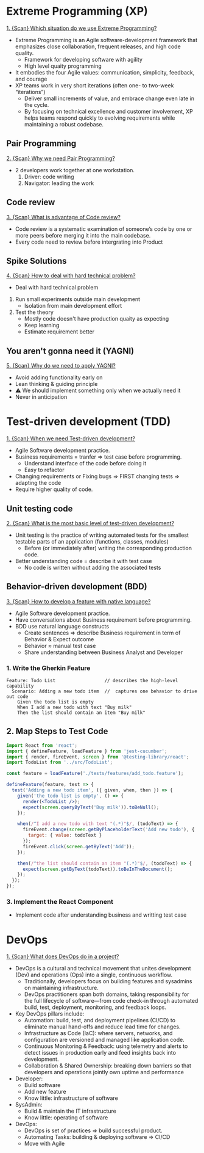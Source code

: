 # Extreme Programming (XP)

[1. {Scan} Which situation do we use Extreme Programming?](./Developing_Questions.md#extreme-programming-1)

- Extreme Programming is an Agile software-development framework that emphasizes close collaboration, frequent releases, and high code quality.
    - Framework for developing software with agility
    - High level quaity programming
- It embodies the four Agile values: communication, simplicity, feedback, and courage
- XP teams work in very short iterations (often one- to two-week “iterations”)
    - Deliver small increments of value, and embrace change even late in the cycle. 
    - By focusing on technical excellence and customer involvement, XP helps teams respond quickly to evolving requirements while maintaining a robust codebase.

## Pair Programming

[2. {Scan} Why we need Pair Programming?](./Developing_Questions.md#extreme-programming-2)

- 2 developers work together at one workstation. 
    1. Driver: code writing
    2. Navigator: leading the work

## Code review

[3. {Scan} What is advantage of Code review?](./Developing_Questions.md#extreme-programming-3)

- Code review is a systematic examination of someone’s code by one or more peers before merging it into the main codebase.
- Every code need to review before intergrating into Product

## Spike Solutions

[4. {Scan} How to deal with hard technical problem?](./Developing_Questions.md#extreme-programming-4)

- Deal with hard technical problem
1. Run small experiments outside main development
    - Isolation from main development effort
2. Test the theory
    - Mostly code doesn't have production quaity as expecting
    - Keep learning
    - Estimate requirement better

## You aren't gonna need it (YAGNI)


[5. {Scan} Why do we need to apply YAGNI?](./Developing_Questions.md#extreme-programming-5)

- Avoid adding functionality early on
- Lean thinking & guiding principle
- ⚠️ We should implement something only when we actually need it
- Never in anticipation

# Test-driven development (TDD)

[1. {Scan} When we need Test-driven development?](./Developing_Questions.md#tdd-1)

- Agile Software development practice.
- Business requirements = tranfer => test case before programming.
    - Understand interface of the code before doing it
    - Easy to refactor
- Changing requirements or Fixing bugs => FIRST changing tests => adapting the code
- Require higher quality of code.

## Unit testing code

[2. {Scan} What is the most basic level of test-driven development?](./Developing_Questions.md#tdd-2)

- Unit testing is the practice of writing automated tests for the smallest testable parts of an application (functions, classes, modules) 
    - Before (or immediately after) writing the corresponding production code. 
- Better understanding code = describe it with test case
    - No code is written without adding the associated tests

## Behavior-driven development (BDD)

[3. {Scan} How to develop a feature with native language?](./Developing_Questions.md#tdd-3)

- Agile Software development practice.
- Have conversations about Business requirement before programming.
- BDD use natural language constructs
    - Create sentences => describe Business requirement in term of Behavior & Expect outcome
    - Behavior ≈ manual test case
    - Share understanding between Business Analyst and Developer

### 1. Write the Gherkin Feature

```gherkin
Feature: Todo List                  // describes the high-level capability
  Scenario: Adding a new todo item  //  captures one behavior to drive out code
    Given the todo list is empty
    When I add a new todo with text "Buy milk"
    Then the list should contain an item "Buy milk"
```

## 2. Map Steps to Test Code

```jsx
import React from 'react';
import { defineFeature, loadFeature } from 'jest-cucumber';
import { render, fireEvent, screen } from '@testing-library/react';
import TodoList from '../src/TodoList';

const feature = loadFeature('./tests/features/add_todo.feature');

defineFeature(feature, test => {
  test('Adding a new todo item', ({ given, when, then }) => {
    given('the todo list is empty', () => {
      render(<TodoList />);
      expect(screen.queryByText('Buy milk')).toBeNull();
    });

    when(/^I add a new todo with text "(.*)"$/, (todoText) => {
      fireEvent.change(screen.getByPlaceholderText('Add new todo'), {
        target: { value: todoText }
      });
      fireEvent.click(screen.getByText('Add'));
    });

    then(/^the list should contain an item "(.*)"$/, (todoText) => {
      expect(screen.getByText(todoText)).toBeInTheDocument();
    });
  });
});
```

### 3. Implement the React Component

- Implement code after understanding business and writting test case

# DevOps

[1. {Scan} What does DevOps do in a project?](./Developing_Questions.md#devops-1)

- DevOps is a cultural and technical movement that unites development (Dev) and operations (Ops) into a single, continuous workflow. 
    - Traditionally, developers focus on building features and sysadmins on maintaining infrastructure. 
    - DevOps practitioners span both domains, taking responsibility for the full lifecycle of software—from code check-in through automated build, test, deployment, monitoring, and feedback loops. 
- Key DevOps pillars include:
    - Automation: build, test, and deployment pipelines (CI/CD) to eliminate manual hand-offs and reduce lead time for changes.
    - Infrastructure as Code (IaC): where servers, networks, and configuration are versioned and managed like application code.
    - Continuous Monitoring & Feedback: using telemetry and alerts to detect issues in production early and feed insights back into development.
    - Collaboration & Shared Ownership: breaking down barriers so that developers and operations jointly own uptime and performance
- Developer:
    - Build software
    - Add new feature
    - Know little: infrastructure of software
- SysAdmin:
    - Build & maintain the IT infrastructure
    - Know little: operating of software
- DevOps:
    - DevOps is set of practices => build successful product.
    - Automating Tasks: building & deploying software => CI/CD
    - Move with Agile